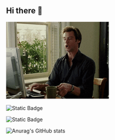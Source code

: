 ## Hi there 👋

<img src="https://github.com/MaxKoch23/MaxKoch23/blob/main/coffeekery.gif" alt="Hello">

![Static Badge](https://img.shields.io/badge/py-python-green?logo=python)


![Static Badge](https://img.shields.io/badge/-html%2Fcss-orange?logo=html5)

![Anurag's GitHub stats](https://github-readme-stats.vercel.app/api?username=MaxKoch23&show_icons=true&theme=radical)



